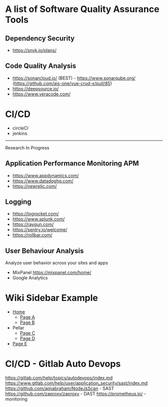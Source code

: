 # A list of Software Quality Assurance Tools

## Dependency Security

- https://snyk.io/plans/

## Code Quality Analysis

- https://sonarcloud.io/ (BEST) - https://www.sonarqube.org/ (https://github.com/ais-one/vue-crud-x/pull/85)
- https://deepsource.io/
- https://www.veracode.com/

# CI/CD

- circleCI
- jenkins

---

Research In Progress

## Application Performance Monitoring APM
- https://www.appdynamics.com/
- https://www.datadoghq.com/
- https://newrelic.com/

## Logging
- https://logrocket.com/
- https://www.splunk.com/
- https://raygun.com/
- https://sentry.io/welcome/
- https://rollbar.com/

## User Behaviour Analysis

Analyze user behavior across your sites and apps

- MixPanel https://mixpanel.com/home/
- Google Analytics



# Wiki Sidebar Example

* [Home](../wiki/Home)
  * [Page A](../wiki/Page-A)
  * [Page B](../wiki/Page-B)
* Pellar
  * [Page C](../wiki/Page-C)
  * [Page D](../wiki/Page-D)
* [Page E](../wiki/Page-E)


# CI/CD - Gitlab Auto Devops

https://gitlab.com/help/topics/autodevops/index.md
https://www.gitlab.com/help/user/application_security/sast/index.md
https://github.com/ajinabraham/NodeJsScan - SAST
https://github.com/zaproxy/zaproxy - DAST
https://prometheus.io/ - monitoring